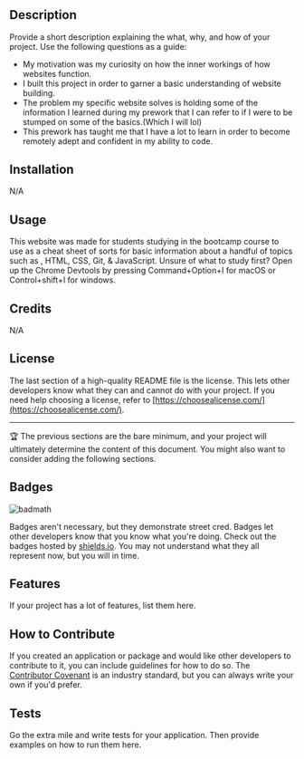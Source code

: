 # <Understanding the absolute basics of web developement>

## Description

Provide a short description explaining the what, why, and how of your project. Use the following questions as a guide:

- My motivation was my curiosity on how the inner workings of how websites function.
- I built this project in order to garner a basic understanding of website building.
- The problem my specific website solves is holding some of the information I learned during my prework that I can refer to if I were to be stumped on some of the basics.(Which I will lol)
- This prework has taught me that I have a lot to learn in order to become remotely adept and confident in my ability to code.


## Installation

N/A

## Usage

This website was made for students studying in the bootcamp course to use as a cheat sheet of sorts for basic information about a handful of topics such as , HTML, CSS, Git, & JavaScript. Unsure of what to study first? Open up the Chrome Devtools by pressing Command+Option+I for macOS or Control+shift+I for windows.

## Credits
N/A

## License

The last section of a high-quality README file is the license. This lets other developers know what they can and cannot do with your project. If you need help choosing a license, refer to [https://choosealicense.com/](https://choosealicense.com/).

---

🏆 The previous sections are the bare minimum, and your project will ultimately determine the content of this document. You might also want to consider adding the following sections.

## Badges

![badmath](https://img.shields.io/github/languages/top/nielsenjared/badmath)

Badges aren't necessary, but they demonstrate street cred. Badges let other developers know that you know what you're doing. Check out the badges hosted by [shields.io](https://shields.io/). You may not understand what they all represent now, but you will in time.

## Features

If your project has a lot of features, list them here.

## How to Contribute

If you created an application or package and would like other developers to contribute to it, you can include guidelines for how to do so. The [Contributor Covenant](https://www.contributor-covenant.org/) is an industry standard, but you can always write your own if you'd prefer.

## Tests

Go the extra mile and write tests for your application. Then provide examples on how to run them here.